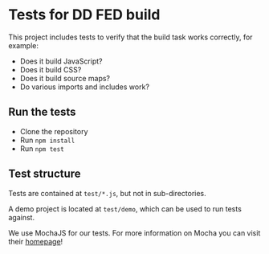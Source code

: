 # Tests for DD FED build

This project includes tests to verify that the build task works correctly, for example:

- Does it build JavaScript?
- Does it build CSS?
- Does it build source maps?
- Do various imports and includes work?


## Run the tests

- Clone the repository
- Run `npm install`
- Run `npm test`


## Test structure

Tests are contained at `test/*.js`, but not in sub-directories.

A demo project is located at `test/demo`, which can be used to run tests against.

We use MochaJS for our tests. For more information on Mocha you can visit their [homepage](https://mochajs.org/)!

